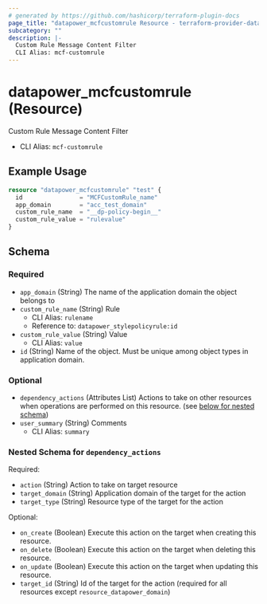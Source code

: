 ```yaml
---
# generated by https://github.com/hashicorp/terraform-plugin-docs
page_title: "datapower_mcfcustomrule Resource - terraform-provider-datapower"
subcategory: ""
description: |-
  Custom Rule Message Content Filter
  CLI Alias: mcf-customrule
---
```


# datapower_mcfcustomrule (Resource)

Custom Rule Message Content Filter
  - CLI Alias: `mcf-customrule`

## Example Usage

```terraform
resource "datapower_mcfcustomrule" "test" {
  id                = "MCFCustomRule_name"
  app_domain        = "acc_test_domain"
  custom_rule_name  = "__dp-policy-begin__"
  custom_rule_value = "rulevalue"
}
```

<!-- schema generated by tfplugindocs -->
## Schema

### Required

- `app_domain` (String) The name of the application domain the object belongs to
- `custom_rule_name` (String) Rule
  - CLI Alias: `rulename`
  - Reference to: `datapower_stylepolicyrule:id`
- `custom_rule_value` (String) Value
  - CLI Alias: `value`
- `id` (String) Name of the object. Must be unique among object types in application domain.

### Optional

- `dependency_actions` (Attributes List) Actions to take on other resources when operations are performed on this resource. (see [below for nested schema](#nestedatt--dependency_actions))
- `user_summary` (String) Comments
  - CLI Alias: `summary`

<a id="nestedatt--dependency_actions"></a>
### Nested Schema for `dependency_actions`

Required:

- `action` (String) Action to take on target resource
- `target_domain` (String) Application domain of the target for the action
- `target_type` (String) Resource type of the target for the action

Optional:

- `on_create` (Boolean) Execute this action on the target when creating this resource.
- `on_delete` (Boolean) Execute this action on the target when deleting this resource.
- `on_update` (Boolean) Execute this action on the target when updating this resource.
- `target_id` (String) Id of the target for the action (required for all resources except `resource_datapower_domain`)
